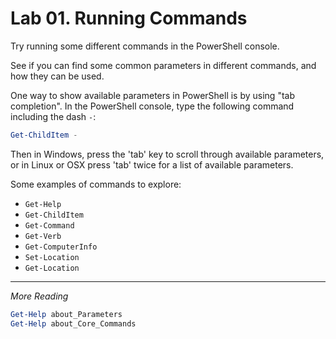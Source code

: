 # Lab 01. Running Commands

Try running some different commands in the PowerShell console.

See if you can find some common parameters in different commands, and how they can be used.

One way to show available parameters in PowerShell is by using "tab completion". In the PowerShell console, type the following command including the dash `-`:

```PowerShell
Get-ChildItem -
```

Then in Windows, press the 'tab' key to scroll through available parameters, or in Linux or OSX press 'tab' twice for a list of available parameters.

Some examples of commands to explore:

- `Get-Help`
- `Get-ChildItem`
- `Get-Command`
- `Get-Verb`
- `Get-ComputerInfo`
- `Set-Location`
- `Get-Location`

---

*More Reading*

```PowerShell
Get-Help about_Parameters
Get-Help about_Core_Commands
```
